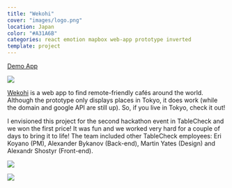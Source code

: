 ```yaml
---
title: "Wekohi"
cover: "images/logo.png"
location: Japan
color: "#A31A6B"
categories: react emotion mapbox web-app prototype inverted
template: project
---
```


<p class="align-center">
<a class="btn" role="button" href="http://wekohi.com/" target="_blank">Demo App</a>
</p>

![](/work/wekohi/images/1.jpg)

<a href="http://wekohi.com">Wekohi</a> is a web app to find remote-friendly cafés around the world. Although the prototype only displays places in Tokyo, it does work (while the domain and google API are still up). So, if you live in Tokyo, check it out!

I envisioned this project for the second hackathon event in TableCheck and we won the first price! It was fun and we worked very hard for a couple of days to bring it to life! The team included other TableCheck employees: Eri Koyano (PM), Alexander Bykanov (Back-end), Martin Yates (Design) and Alexandr Shostyr (Front-end).

![](/work/wekohi/images/2.jpg)

![](/work/wekohi/images/3.jpg)

